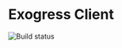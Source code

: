 Exogress Client
===============

![Build status](https://github.com/exogress/exogress/workflows/Checks/badge.svg?branch=master)

